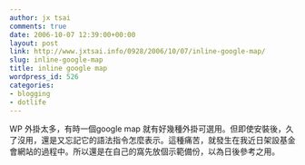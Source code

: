 ```yaml
---
author: jx tsai
comments: true
date: 2006-10-07 12:39:00+00:00
layout: post
link: http://www.jxtsai.info/0928/2006/10/07/inline-google-map/
slug: inline-google-map
title: inline google map
wordpress_id: 526
categories:
- blogging
- dotlife
---
```


WP 外掛太多，有時一個google map 就有好幾種外掛可選用。但即使安裝後，久了沒用，還是又忘記它的語法指令怎麼表示。這種痛苦，就發生在我近日架設基金會網站的過程中。所以還是在自己的窩先放個示範備份，以為日後參考之用。
